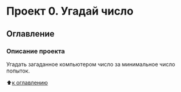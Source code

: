 # Проект 0. Угадай число

## Оглавление

### Описание проекта
Угадать загаданное компьютером число за минимальное число попыток.

:arrow_up:[к оглавлению]()
###
###